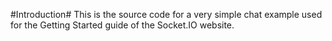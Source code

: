 #Introduction#
This is the source code for a very simple chat example used for the Getting Started guide of the Socket.IO website.
